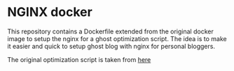 # NGINX docker
This repository contains a Dockerfile extended from the original docker image to setup the nginx for a ghost optimization script. The idea is to make it easier and quick to setup ghost blog with nginx for personal bloggers.

The original optimization script is taken from [here](https://gist.github.com/vvo/7414035#file-ghost-performance-nginx-config-conf)
